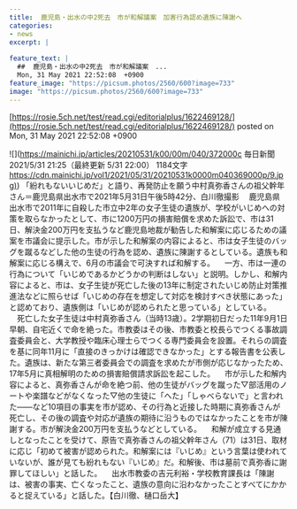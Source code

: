 ```yaml
---
title:  鹿児島・出水の中2死去　市が和解議案　加害行為認め遺族に陳謝へ  
categories:
- news
excerpt: |
  
feature_text: |
  ##  鹿児島・出水の中2死去　市が和解議案　...
  Mon, 31 May 2021 22:52:08  +0900
feature_image: "https://picsum.photos/2560/600?image=733"
image: "https://picsum.photos/2560/600?image=733"
---
```


[https://rosie.5ch.net/test/read.cgi/editorialplus/1622469128/](https://rosie.5ch.net/test/read.cgi/editorialplus/1622469128/)
posted on Mon, 31 May 2021 22:52:08  +0900

<!--more-->

![](https://mainichi.jp/articles/20210531/k00/00m/040/372000c 毎日新聞 2021/5/31 21:25（最終更新 5/31 22:00） 1184文字 [https://cdn.mainichi.jp/vol1/2021/05/31/20210531k0000m040369000p/9.jpg)](https://cdn.mainichi.jp/vol1/2021/05/31/20210531k0000m040369000p/9.jpg)) 「紛れもないいじめだ」と語り、再発防止を願う中村真弥香さんの祖父幹年さん＝鹿児島県出水市で2021年5月31日午後5時42分、白川徹撮影 　鹿児島県出水市で2011年に自殺した市立中2年の女子生徒の遺族が、学校がいじめへの対策を取らなかったとして、市に1200万円の損害賠償を求めた訴訟で、市は31日、解決金200万円を支払うなど鹿児島地裁が勧告した和解案に応じるための議案を市議会に提示した。市が示した和解案の内容によると、市は女子生徒のバッグを蹴るなどした他の生徒の行為を認め、遺族に陳謝するとしている。遺族も和解案に応じる構えで、6月の市議会で可決すれば和解する。 　一方、市は一連の行為について「いじめであるかどうかの判断はしない」と説明。しかし、和解内容によると、市は、女子生徒が死亡した後の13年に制定されたいじめ防止対策推進法などに照らせば「いじめの存在を想定して対応を検討すべき状態にあった」と認めており、遺族側は「いじめが認められたと思っている」としている。 　死亡した女子生徒は中村真弥香さん（当時13歳）。2学期初日だった11年9月1日早朝、自宅近くで命を絶った。市教委はその後、市教委と校長らでつくる事故調査委員会と、大学教授や臨床心理士らでつくる専門委員会を設置。それらの調査を基に同年11月に「直接のきっかけは確認できなかった」とする報告書を公表した。遺族は、新たな第三者委員会での調査を求めたが市側が応じなかったため、17年5月に真相解明のための損害賠償請求訴訟を起こした。 　市が示した和解内容によると、真弥香さんが命を絶つ前、他の生徒がバッグを蹴った▽部活用のノートや楽譜などがなくなった▽他の生徒に「へた」「しゃべらないで」と言われた——など10項目の事実を市が認め、その行為と近接した時期に真弥香さんが死亡し、その後の調査や対応が遺族の期待に沿うものではなかったことを市が陳謝する。市が解決金200万円を支払うなどとしている。 　和解が成立する見通しとなったことを受けて、原告で真弥香さんの祖父幹年さん（71）は31日、取材に応じ「初めて被害が認められた。和解案には『いじめ』という言葉は使われていないが、誰が見ても紛れもない『いじめ』だ。和解後、市は墓前で真弥香に謝罪してほしい」と話した。 　出水市教委の吉元利裕・学校教育課長は「陳謝は、被害の事実、亡くなったこと、遺族の意向に沿わなかったことすべてにかかると捉えている」と話した。【白川徹、樋口岳大】
